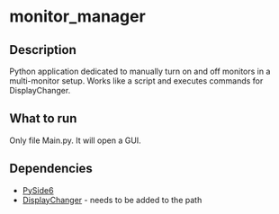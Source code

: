 # monitor_manager

## Description
Python application dedicated to manually turn on and off monitors in a multi-monitor setup. Works like a script and executes commands for DisplayChanger.

## What to run
Only file Main.py. It will open a GUI.

## Dependencies
 - [PySide6](https://pypi.org/project/PySide6/)
 - [DisplayChanger](http://12noon.com/?page_id=80) - needs to be added to the path